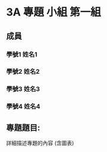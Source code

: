 # 3A 專題 小組 第一組 #

## 成員 ##

### 學號1 姓名1 ###

### 學號2 姓名2 ###

### 學號3 姓名3 ###

### 學號4 姓名4 ###

## 專題題目:  ##

詳細描述專題的內容 (含圖表)

